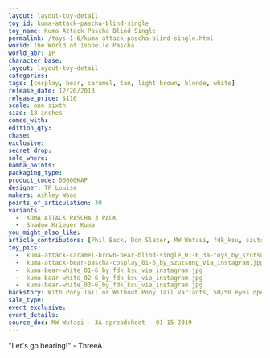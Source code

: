 ```yaml
---
layout: layout-toy-detail 
toy_id: kuma-attack-pascha-blind-single
toy_name: Kuma Attack Pascha Blind Single
permalink: /toys-1-6/kuma-attack-pascha-blind-single.html
world: The World of Isobelle Pascha
world_abr: IP
character_base: 
layout: layout-toy-detail
categories: 
tags: [cosplay, bear, caramel, tan, light brown, blonde, white]
release_date: 12/20/2013
release_price: $110 
scale: one sixth
size: 13 inches
comes_with: 
edition_qty: 
chase: 
exclusive: 
secret_drop: 
sold_where: 
bamba_points: 
packaging_type: 
product_code: 00000KAP
designer: TP Louise
makers: Ashley Wood 
points_of_articulation: 30
variants: 
  -  KUMA ATTACK PASCHA 3 PACK
  -  Shadow Krieger Kuma
you_might_also_like: 
article_contributors: [Phil Back, Don Slater, MW Wutasi, fdk_ksu, szutsung]
toy_pics: 
  -  kuma-attack-caramel-brown-bear-blind-single_01-6_3a-toys_by_szutsung-via-instagram.jpg
  -  kuma-attack-bear-pascha-cosplay_01-6_by_szutsung_via_instagram.jpg
  -  kuma-bear-white_01-6_by_fdk_ksu_via_instagram.jpg
  -  kuma-bear-white_02-6_by_fdk_ksu_via_instagram.jpg
  -  kuma-bear-white_03-6_by_fdk_ksu_via_instagram.jpg
backstory: With Pony Tail or Without Pony Tail Variants, 50/50 eyes open or eyes closed; Caramel Honey Kuma (brown suit), Custard Honey Kuma (pale yellow suit), or black suit version.
sale_type: 
event_exclusive: 
event_details: 
source_doc: MW Wutasi - 3A spreadsheet - 01-15-2019
---
```

"Let's go bearing!" - ThreeA